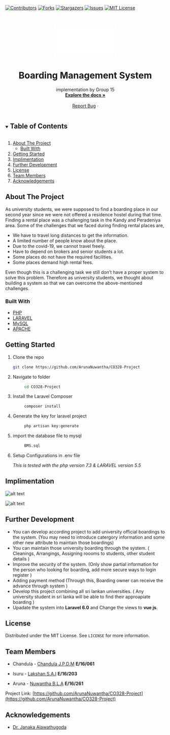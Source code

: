 [![Contributors][contributors-shield]][contributors-url]
[![Forks][forks-shield]][forks-url]
[![Stargazers][stars-shield]][stars-url]
[![Issues][issues-shield]][issues-url]
[![MIT License][license-shield]][license-url]

<!-- PROJECT LOGO -->
<br />
<p align="center">
    <img src="https://github.com/ArunaNuwantha/CO328-Project/blob/6884e5c8c00aca14efaa72eae1c00dc02460d66b/public/assets/images/logo.png" alt="Logo" width="200" height="100">

  <h1 align="center">Boarding Management System</h1>

  <p align="center">
    implementation by Group 15
    <br />
    <a href="https://github.com/ArunaNuwantha/CO328-Project"><strong>Explore the docs »</strong></a>
    <br />
    <br />
    <a href="https://github.com/ArunaNuwantha/CO328-Project/issues">Report Bug</a>
    ·
  </p>
</p>

<!-- TABLE OF CONTENTS -->
<details open="open">
  <summary><h2 style="display: inline-block">Table of Contents</h2></summary>
  <ol>
    <li>
      <a href="#about-the-project">About The Project</a>
      <ul>
        <li><a href="#built-with">Built With</a></li>
      </ul>
    </li>
    <li><a href="#getting-started">Getting Started</a></li>
    <li><a href="#Implimentation">Implimentation</a></li>
    <li><a href="#further-development">Further Development</a></li>
    <li><a href="#license">License</a></li>
    <li><a href="#team-members">Team Members</a></li>
    <li><a href="#acknowledgements">Acknowledgements</a></li>
  </ol>
</details>

<!-- ABOUT THE PROJECT -->

## About The Project

As university students, we were supposed to find a boarding place in our second year since we were not offered a residence hostel during that time. Finding a rental place was a challenging task in the Kandy and Peradeniya area. Some of the challenges that we faced during finding rental places are,

- We have to travel long distances to get the information.
- A limited number of people know about the place.
- Due to the covid-19, we cannot travel freely.
- Have to depend on brokers and senior students a lot.
- Some places do not have the required facilities.
- Some places demand high rental fees.

Even though this is a challenging task we still don’t have a proper system to solve this problem. Therefore as university students, we thought about building a system so that we can overcome the above-mentioned challenges.

### Built With

- [PHP]()
- [LARAVEL]()
- [MySQL]()
- [APACHE]()

<!-- GETTING STARTED -->

## Getting Started

1. Clone the repo
   ```sh
   git clone https://github.com/ArunaNuwantha/CO328-Project
   ```
2. Navigate to folder
   ```sh
        cd CO328-Project
   ```
3. Install the Laravel Composer
   ```sh
        composer install
   ```
4. Generate the key for laravel project
   ```sh
        php artisan key:generate
   ```
5. import the database file to mysql
   ```sh
        BMS.sql
   ```
6. Setup Configurations in .env file

   _This is tested with the php version 7.3 & LARAVEL version 5.5_

<!-- Implimentation -->

## Implimentation

![alt text](https://user-images.githubusercontent.com/72965997/139569930-7939c6c9-245e-49ae-93ec-42baa887153f.png)

![alt text](https://user-images.githubusercontent.com/72965997/139570026-c9c60368-ebef-457d-b5a8-09ad715497c5.png)

<!-- Further Development -->

## Further Development

- You can develop according project to add university official boardings to the system. (You may need to introduce catergory information and some other new attribute to maintain those boardings)
- You can maintain those university boarding through the system. ( Cleanings, Arrangings, Assigning roooms to students, other student details )
- Improve the security of the system. (Only show partial information for the person who looking for boarding, add more secure ways to login register )
- Adding payment method (Through this, Boarding owner can receive the advance through system )
- Develop this project combining all sri lankan universities. ( Any university student in sri lanka will be able to find their approapiate boarding )
- Upadate the system into **Laravel 6.0** and Change the views to **vue js**.

<!-- LICENSE -->

## License

Distributed under the MIT License. See `LICENSE` for more information.

<!-- CONTACT -->

## Team Members

- Chandula - [Chandula J.P.D.M](https://github.com/Chandula-JPDM) **E/16/061**

- Isuru - [Lakshan S.A.I](https://github.com/IsuruLakshan97) **E/16/203**

- Aruna - [Nuwantha B.L.A](https://github.com/ArunaNuwantha) **E/16/261**

Project Link: [https://github.com/ArunaNuwantha/CO328-Project](https://github.com/ArunaNuwantha/CO328-Project)

<!-- ACKNOWLEDGEMENTS -->

## Acknowledgements

- [Dr. Janaka Alawathugoda]()

<!-- MARKDOWN LINKS & IMAGES -->

[contributors-shield]: https://img.shields.io/github/contributors/ArunaNuwantha/CO328-Project.svg?style=for-the-badge
[contributors-url]: https://github.com/ArunaNuwantha/CO328-Project/graphs/contributors
[forks-shield]: https://img.shields.io/github/forks/ArunaNuwantha/CO328-Project.svg?style=for-the-badge
[forks-url]: https://github.com/ArunaNuwantha/CO328-Project/network/members
[stars-shield]: https://img.shields.io/github/stars/ArunaNuwantha/CO328-Project.svg?style=for-the-badge
[stars-url]: https://github.com/ArunaNuwantha/CO328-Project/stargazers
[issues-shield]: https://img.shields.io/github/issues/ArunaNuwantha/CO328-Project.svg?style=for-the-badge
[issues-url]: https://github.com/ArunaNuwantha/CO328-Project/issues
[license-shield]: https://img.shields.io/github/license/ArunaNuwantha/CO328-Project.svg?style=for-the-badge
[license-url]: https://github.com/ArunaNuwantha/CO328-Project/blob/master/LICENSE.txt

